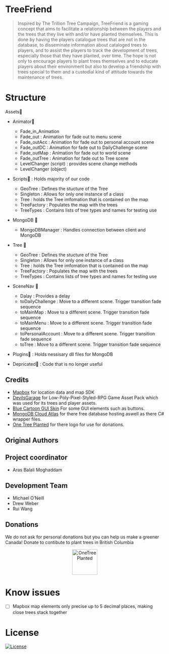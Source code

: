 # TreeFriend

> Inspired by The Trillion Tree Campaign, TreeFriend is a gaming concept that aims to facilitate a relationship between the players and the trees that they live with and/or have planted themselves. This is done by having the players catalogue trees that are not in the database, to disseminate information about cataloged trees to players, and to assist the players to track the development of trees, especially those that they have planted, over time. The hope is not only to encourage players to plant trees themselves and to educate players about their environment but also to develop a friendship with trees special to them and a custodial kind of attitude towards the maintenance of trees.

# Structure

Assets:file_folder:

- Animator:file_folder:
  - Fade_in_Animation
  - Fade_out : Animation for fade out to menu scene
  - Fade_outAcc : Animation for fade out to personal account scene
  - Fade_outDC : Animation for fade out to DailyChallenge scene
  - Fade_outMap : Animation for fade out to world scene
  - Fade_outTree : Animation for fade out to Tree scene
  - LevelChanger (script) : provides scene change methods 
  - LevelChanger (object)
 
 - Scripts:file_folder: : Holds majority of our code
    - GeoTree : Defines the stucture of the Tree
    - Singleton : Allows for only one instance of a class
    - Tree : holds the Tree imfomation that is contained on the map
    - TreeFactory : Populates the map with the trees
    - TreeTypes : Contains lists of tree types and names for testing use
  - MongoDB :file_folder:
    - MongoDBManager : Handles connection between client and MongoDB
  - Tree :file_folder:
    - GeoTree : Defines the stucture of the Tree
    - Singleton : Allows for only one instance of a class
    - Tree : holds the Tree imfomation that is contained on the map
    - TreeFactory : Populates the map with the trees
    - TreeTypes : Contains lists of tree types and names for testing use
  - SceneNav :file_folder:
    - Dalay : Provides a delay
    - toDailyChallenge : Move to a different scene. Trigger transition fade sequence
    - toMainMap : Move to a different scene. Trigger transition fade sequence
    - toMainMenu : Move to a different scene. Trigger transition fade sequence
    - toPersonalAccount : Move to a different scene. Trigger transition fade sequence
    - toTree : Move to a different scene. Trigger transition fade sequence
  - Plugins:file_folder: : Holds nessisary dll files for MongoDB
  - Depricated:file_folder: : Code that is no longer useful


## Credits 
- [Mapbox](https://www.mongodb.com/cloud/atlas/ "Mapbox") for location data and map SDK
- [DevilsGarage](https://www.devilsgarage.com "DevilsGarage") for Low-Poly-Pixel-Styled-RPG Game Asset Pack which was used for its trees and player assets.
- [Blue Cartoon GUI Skin](https://assetstore.unity.com/packages/2d/gui/blue-cartoon-gui-skin-19535 "Blue Cartoon GUI Skin") For some GUI elements such as buttons.
- [MongoDB Cloud Atlas](https://www.mongodb.com/cloud/atlas/ "MongoDB Cloud Atlas") for there free database hosting aswell as there C# wrapper files.
- [One Tree Planted](https://onetreeplanted.org/ "MongoDB Cloud Atlas") for there logo for use for donations.

## Original Authors
 ## Project coordinator 
 - Aras Balali Moghaddam
 ## Development Team
- Michael O’Neill
- Drew Weber
- Rui Wang

## Donations 

 We do not ask for personal donations but you can help us make a greener Canada! 
Donate to contibute to plant trees in British Columbia 
<p align="center">
  <a href="https://onetreeplanted.org/collections/canada/products/british-columbia-forests">
    <img src="https://raw.githubusercontent.com/DrewPDWeber/site/master/imgs/opensource/onetreeplanted.png" alt="OneTreePlanted" width="80" height="80">
  </a>
 

# Know issues
- [ ] Mapbox map elements only precise up to 5 decimal places, making close trees stack together

# License
[![License](http://img.shields.io/:license-mit-blue.svg?style=flat-square)](http://badges.mit-license.org)
